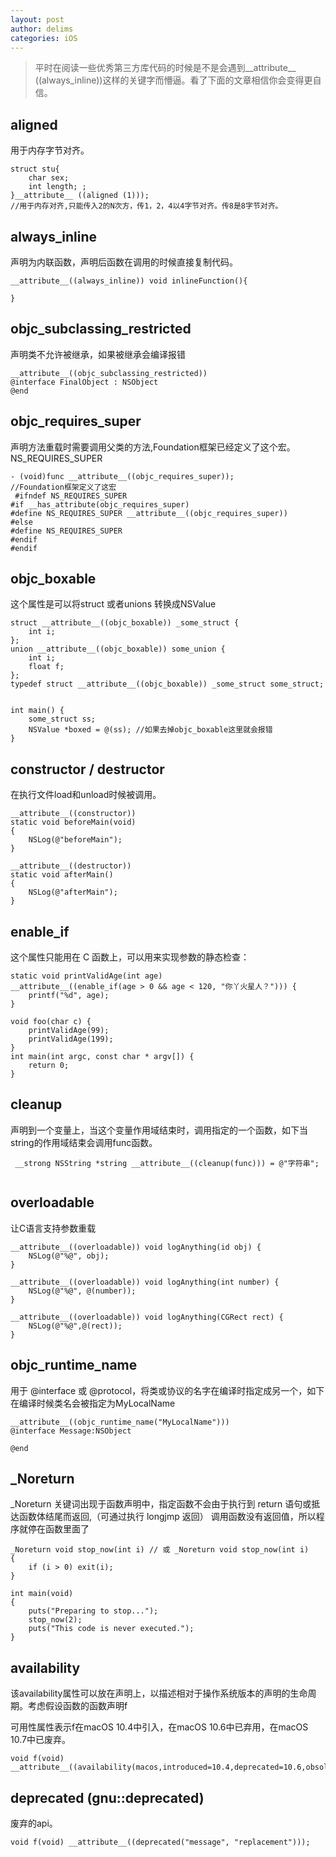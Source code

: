 ```yaml
---
layout: post
author: delims
categories: iOS
---
```


>平时在阅读一些优秀第三方库代码的时候是不是会遇到__attribute__ ((always\_inline))这样的关键字而懵逼。看了下面的文章相信你会变得更自信。

## aligned 
用于内存字节对齐。

```
struct stu{
    char sex;
    int length; ;
}__attribute__ ((aligned (1)));
//用于内存对齐,只能传入2的N次方，传1，2，4以4字节对齐。传8是8字节对齐。

```
## always\_inline 
声明为内联函数，声明后函数在调用的时候直接复制代码。

```
__attribute__((always_inline)) void inlineFunction(){
	
}
```

## objc\_subclassing\_restricted 
声明类不允许被继承，如果被继承会编译报错

```
__attribute__((objc_subclassing_restricted))
@interface FinalObject : NSObject
@end

```
## objc\_requires\_super
 声明方法重载时需要调用父类的方法,Foundation框架已经定义了这个宏。NS_REQUIRES_SUPER

```
- (void)func __attribute__((objc_requires_super));
//Foundation框架定义了这宏
 #ifndef NS_REQUIRES_SUPER
#if __has_attribute(objc_requires_super)
#define NS_REQUIRES_SUPER __attribute__((objc_requires_super))
#else
#define NS_REQUIRES_SUPER
#endif
#endif
```

## objc_boxable 
这个属性是可以将struct 或者unions 转换成NSValue

```
struct __attribute__((objc_boxable)) _some_struct {
    int i;
};
union __attribute__((objc_boxable)) some_union {
    int i;
    float f;
};
typedef struct __attribute__((objc_boxable)) _some_struct some_struct;


int main() {
    some_struct ss;
    NSValue *boxed = @(ss); //如果去掉objc_boxable这里就会报错
}

```
## constructor / destructor 
在执行文件load和unload时候被调用。

```
__attribute__((constructor))
static void beforeMain(void)
{
    NSLog(@"beforeMain");
}

__attribute__((destructor))
static void afterMain()
{
    NSLog(@"afterMain");
}

```
## enable_if 
这个属性只能用在 C 函数上，可以用来实现参数的静态检查：
```
static void printValidAge(int age)
__attribute__((enable_if(age > 0 && age < 120, "你丫火星人？"))) {
    printf("%d", age);
}

void foo(char c) {
    printValidAge(99);
    printValidAge(199);
}
int main(int argc, const char * argv[]) {
    return 0;
}
```
## cleanup

声明到一个变量上，当这个变量作用域结束时，调用指定的一个函数，如下当string的作用域结束会调用func函数。

```
 __strong NSString *string __attribute__((cleanup(func))) = @"字符串";
 
```
## overloadable
让C语言支持参数重载

```
__attribute__((overloadable)) void logAnything(id obj) {
    NSLog(@"%@", obj);
}

__attribute__((overloadable)) void logAnything(int number) {
    NSLog(@"%@", @(number));
}

__attribute__((overloadable)) void logAnything(CGRect rect) {
    NSLog(@"%@",@(rect));
}
```

## objc\_runtime\_name
用于 @interface 或 @protocol，将类或协议的名字在编译时指定成另一个，如下在编译时候类名会被指定为MyLocalName

```
__attribute__((objc_runtime_name("MyLocalName")))
@interface Message:NSObject

@end

```

## _Noreturn

_Noreturn 关键词出现于函数声明中，指定函数不会由于执行到 return 语句或抵达函数体结尾而返回,（可通过执行 longjmp 返回）
调用函数没有返回值，所以程序就停在函数里面了

```
_Noreturn void stop_now(int i) // 或 _Noreturn void stop_now(int i)
{
    if (i > 0) exit(i);
}

int main(void)
{
    puts("Preparing to stop...");
    stop_now(2);
    puts("This code is never executed.");
}
```
## availability
该availability属性可以放在声明上，以描述相对于操作系统版本的声明的生命周期。考虑假设函数的函数声明f

可用性属性表示f在macOS 10.4中引入，在macOS 10.6中已弃用，在macOS 10.7中已废弃。


```
void f(void) __attribute__((availability(macos,introduced=10.4,deprecated=10.6,obsoleted=10.7)));

```
## deprecated (gnu::deprecated)
废弃的api。

```
void f(void) __attribute__((deprecated("message", "replacement")));

```

